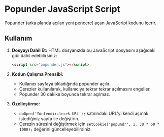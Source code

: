 # Popunder JavaScript Script

Popunder (arka planda açılan yeni pencere) açan JavaScript kodunu içerir.

## Kullanım

1. **Dosyayı Dahil Et:** HTML dosyanızda bu JavaScript dosyasını aşağıdaki gibi dahil edebilirsiniz:
   
   ```html
   <script src="popunder.js"></script>
   ```

2. **Kodun Çalışma Prensibi:**
   - Kullanıcı sayfaya tıkladığında popunder açılır.
   - Çerezler kullanılarak, kullanıcıya tekrar tekrar açılmasını engeller.
   - Popunder 30 dakika boyunca tekrar açılmaz.

3. **Özelleştirme:**
   - `doOpen('Yönlendirilecek URL');` satırındaki URL'yi kendi açmak istediğiniz sayfa ile değiştirin.
   - Çerezin süresini değiştirmek için `setCookie('popundr', 1, 30 * 60 * 1000);` değerini güncelleyebilirsiniz.



